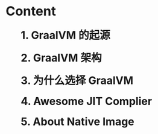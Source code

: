 <div class="my-content">

# Content

## 1. GraalVM 的起源

## 2. GraalVM 架构

## 3. 为什么选择 GraalVM

## 4. Awesome JIT Complier

## 5. About Native Image

</div>

<style>
  h1 {
    font-size: 34px;
    font-weight: bold;
  }
  h2 {
    font-size: 28px;
    padding-left: 20px;
    margin: 20px;
  }
  .my-content {
    display: block;
    text-align: left;
  }
</style>
